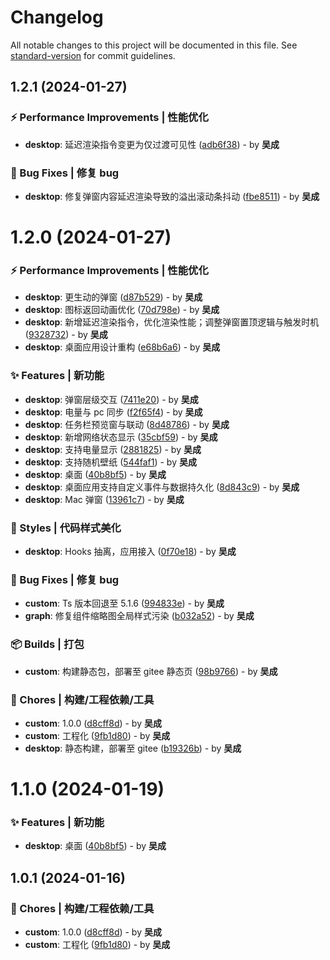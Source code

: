 # Changelog

All notable changes to this project will be documented in this file. See [standard-version](https://github.com/conventional-changelog/standard-version) for commit guidelines.

## 1.2.1 (2024-01-27)


### ⚡️ Performance Improvements | 性能优化

* **desktop**: 延迟渲染指令变更为仅过渡可见性 ([adb6f38](https://gitee.com/aragakki_yui/any-thing/commits/adb6f38)) - by **吴成**


### 🐛 Bug Fixes | 修复 bug

* **desktop**: 修复弹窗内容延迟渲染导致的溢出滚动条抖动 ([fbe8511](https://gitee.com/aragakki_yui/any-thing/commits/fbe8511)) - by **吴成**





# 1.2.0 (2024-01-27)


### ⚡️ Performance Improvements | 性能优化

* **desktop**: 更生动的弹窗 ([d87b529](https://gitee.com/aragakki_yui/any-thing/commits/d87b529)) - by **吴成**
* **desktop**: 图标返回动画优化 ([70d798e](https://gitee.com/aragakki_yui/any-thing/commits/70d798e)) - by **吴成**
* **desktop**: 新增延迟渲染指令，优化渲染性能；调整弹窗置顶逻辑与触发时机 ([9328732](https://gitee.com/aragakki_yui/any-thing/commits/9328732)) - by **吴成**
* **desktop**: 桌面应用设计重构 ([e68b6a6](https://gitee.com/aragakki_yui/any-thing/commits/e68b6a6)) - by **吴成**


### ✨ Features | 新功能

* **desktop**: 弹窗层级交互 ([7411e20](https://gitee.com/aragakki_yui/any-thing/commits/7411e20)) - by **吴成**
* **desktop**: 电量与 pc 同步 ([f2f65f4](https://gitee.com/aragakki_yui/any-thing/commits/f2f65f4)) - by **吴成**
* **desktop**: 任务栏预览窗与联动 ([8d48786](https://gitee.com/aragakki_yui/any-thing/commits/8d48786)) - by **吴成**
* **desktop**: 新增网络状态显示 ([35cbf59](https://gitee.com/aragakki_yui/any-thing/commits/35cbf59)) - by **吴成**
* **desktop**: 支持电量显示 ([2881825](https://gitee.com/aragakki_yui/any-thing/commits/2881825)) - by **吴成**
* **desktop**: 支持随机壁纸 ([544faf1](https://gitee.com/aragakki_yui/any-thing/commits/544faf1)) - by **吴成**
* **desktop**: 桌面 ([40b8bf5](https://gitee.com/aragakki_yui/any-thing/commits/40b8bf5)) - by **吴成**
* **desktop**: 桌面应用支持自定义事件与数据持久化 ([8d843c9](https://gitee.com/aragakki_yui/any-thing/commits/8d843c9)) - by **吴成**
* **desktop**: Mac 弹窗 ([13961c7](https://gitee.com/aragakki_yui/any-thing/commits/13961c7)) - by **吴成**


### 🎨 Styles | 代码样式美化

* **desktop**: Hooks 抽离，应用接入 ([0f70e18](https://gitee.com/aragakki_yui/any-thing/commits/0f70e18)) - by **吴成**


### 🐛 Bug Fixes | 修复 bug

* **custom**: Ts 版本回退至 5.1.6 ([994833e](https://gitee.com/aragakki_yui/any-thing/commits/994833e)) - by **吴成**
* **graph**: 修复组件缩略图全局样式污染 ([b032a52](https://gitee.com/aragakki_yui/any-thing/commits/b032a52)) - by **吴成**


### 📦️ Builds | 打包

* **custom**: 构建静态包，部署至 gitee 静态页 ([98b9766](https://gitee.com/aragakki_yui/any-thing/commits/98b9766)) - by **吴成**


### 🚀 Chores | 构建/工程依赖/工具

* **custom**: 1.0.0 ([d8cff8d](https://gitee.com/aragakki_yui/any-thing/commits/d8cff8d)) - by **吴成**
* **custom**: 工程化 ([9fb1d80](https://gitee.com/aragakki_yui/any-thing/commits/9fb1d80)) - by **吴成**
* **desktop**: 静态构建，部署至 gitee ([b19326b](https://gitee.com/aragakki_yui/any-thing/commits/b19326b)) - by **吴成**





# 1.1.0 (2024-01-19)


### ✨ Features | 新功能

* **desktop**: 桌面 ([40b8bf5](https://gitee.com/aragakki_yui/any-thing/commits/40b8bf5)) - by **吴成**





## 1.0.1 (2024-01-16)


### 🚀 Chores | 构建/工程依赖/工具

* **custom**: 1.0.0 ([d8cff8d](https://gitee.com/aragakki_yui/any-thing/commits/d8cff8d)) - by **吴成**
* **custom**: 工程化 ([9fb1d80](https://gitee.com/aragakki_yui/any-thing/commits/9fb1d80)) - by **吴成**
